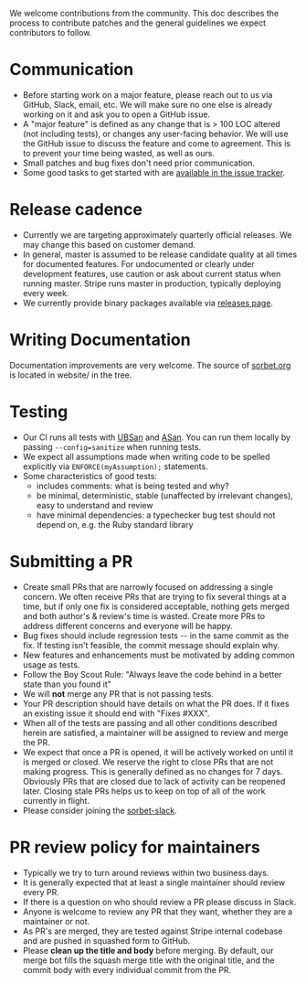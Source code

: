 We welcome contributions from the community. This doc describes the process to contribute patches and the general guidelines we expect contributors to follow.

# Communication
* Before starting work on a major feature, please reach out to us via GitHub, Slack,
  email, etc. We will make sure no one else is already working on it and ask you to open a
  GitHub issue.
* A "major feature" is defined as any change that is > 100 LOC altered (not including tests), or
  changes any user-facing behavior. We will use the GitHub issue to discuss the feature and come to
  agreement. This is to prevent your time being wasted, as well as ours.
* Small patches and bug fixes don't need prior communication.
* Some good tasks to get started with are [available in the issue tracker](https://github.com/sorbet/sorbet/issues?q=is%3Aopen+is%3Aissue+label%3A%22good+first+issue%22).

# Release cadence
* Currently we are targeting approximately quarterly official releases. We may change this based
  on customer demand.
* In general, master is assumed to be release candidate quality at all times for documented
  features. For undocumented or clearly under development features, use caution or ask about
  current status when running master. Stripe runs master in production, typically deploying every
  week.
* We currently provide binary packages available via [releases page](https://github.com/sorbet/sorbet/releases).

# Writing Documentation
Documentation improvements are very welcome. The source of [sorbet.org](https://sorbet.org) is located in website/ in the tree.

# Testing
* Our CI runs all tests with [UBSan](https://clang.llvm.org/docs/UndefinedBehaviorSanitizer.html) and [ASan](https://clang.llvm.org/docs/AddressSanitizer.html). You can run them locally by passing `--config=sanitize` when running tests.
* We expect all assumptions made when writing code to be spelled explicitly via `ENFORCE(myAssumption);` statements.
* Some characteristics of good tests:
    * includes comments: what is being tested and why?
    * be minimal, deterministic, stable (unaffected by irrelevant changes), easy to understand and review
    * have minimal dependencies: a typechecker bug test should not depend on, e.g. the Ruby standard library

# Submitting a PR
* Create small PRs that are narrowly focused on addressing a single concern. We often receive PRs that are trying to fix several things at a time, but if only one fix is considered acceptable, nothing gets merged and both author's & review's time is wasted. Create more PRs to address different concerns and everyone will be happy.
* Bug fixes should include regression tests -- in the same commit as the fix. If testing isn't feasible, the commit message should explain why.
* New features and enhancements must be motivated by adding common usage as tests.
* Follow the Boy Scout Rule: "Always leave the code behind in a better state than you found it"
* We will **not** merge any PR that is not passing tests.
* Your PR description should have details on what the PR does. If it fixes an existing issue it should end with "Fixes #XXX".
* When all of the tests are passing and all other conditions described herein are satisfied, a maintainer will be assigned to review and merge the PR.
* We expect that once a PR is opened, it will be actively worked on until it is merged or closed. We reserve the right to close PRs that are not making progress. This is generally defined as no changes for 7 days. Obviously PRs that are closed due to lack of activity can be reopened later. Closing stale PRs helps us to keep on top of all of the work currently in flight.
* Please consider joining the [sorbet-slack](https://sorbet.org/slack).

# PR review policy for maintainers
* Typically we try to turn around reviews within two business days.
* It is generally expected that at least a single maintainer should review every PR.
* If there is a question on who should review a PR please discuss in Slack.
* Anyone is welcome to review any PR that they want, whether they are a maintainer or not.
* As PR's are merged, they are tested against Stripe internal codebase and are pushed in squashed form to GitHub.
* Please **clean up the title and body** before merging. By default, our merge bot fills the squash merge title with the original title, and the commit body with every individual commit from the PR.
